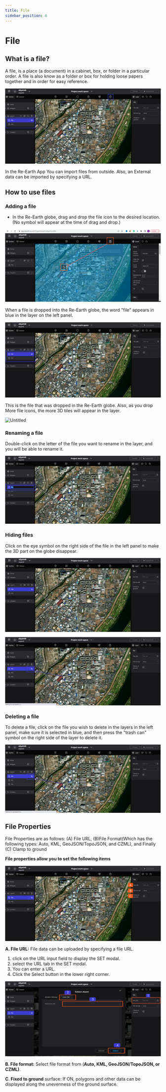```yaml
---
title: File
sidebar_position: 6
---
```


# File

## What is a file?

A file, is a place (a document) in a cabinet, box, or folder in a particular order. A file is also know as a folder or box for holding loose papers together and in order for easy reference.

![Untitled](./img/0.png)

In the Re-Earth App You can import files from outside. Also, an External data can be imported by specifying a URL.

## How to use files

### Adding a file

- In the Re-Earth globe, drag and drop the file icon to the desired location. (No symbol will appear at the time of drag and drop.)

![Untitled](./img/1.png)

When a file is dropped into the Re-Earth globe, the word "file" appears in blue in the layer on the left panel. 

![Untitled](./img/2.png)

This is the file that was dropped  in the Re-Earth globe. Also, as you drop More file icons, the more 3D tiles will appear in the layer.

![Untitled](./img/0.gif)

### Renaming a file

Double-click on the letter of the file you want to rename in the layer, and you will be able to rename it.

![Untitled](./img/3.png)

### Hiding files

Click on the eye symbol on the right side of the file in the left panel to make the 3D part on the globe disappear.

![Untitled](./img/4.png)

![Untitled](./img/5.png)

### Deleting a file

To delete a file, click on the file you wish to delete in the layers in the left panel, make sure it is selected in blue, and then press the "trash can" symbol on the right side of the layer to delete it.

![Untitled](./img/6.png)

## File Properties

File Properties are as follows: (A) File URL, (B)File Format(Which has the following types: Auto, KML, GeoJSON/TopoJSON, and CZML), and Finally (C) Clamp to ground

**File properties allow you to set the following items**

![Untitled](./img/7.png)

**A. File URL:** File data can be uploaded by specifying a file URL.

1. click on the URL input field to display the SET modal. 
2. select the URL tab in the SET modal.
3. You can enter a URL. 
4. Click the Select button in the lower right corner.

![Untitled](./img/8.png)

**B. File format:** Select file format from (**Auto, KML, GeoJSON/TopoJSON, or CZML)**.

**C. Fixed to ground** surface: If ON, polygons and other data can be displayed along the unevenness of the ground surface.